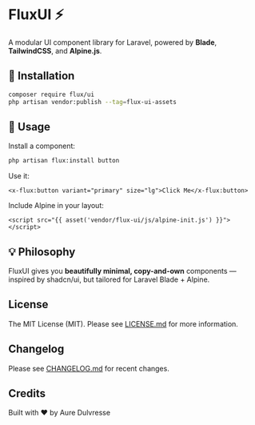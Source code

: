 # FluxUI ⚡

A modular UI component library for Laravel, powered by **Blade**, **TailwindCSS**, and **Alpine.js**.

## 🚀 Installation

```bash
composer require flux/ui
php artisan vendor:publish --tag=flux-ui-assets
```

## 🧩 Usage

Install a component:

```bash
php artisan flux:install button
```

Use it:

```blade
<x-flux:button variant="primary" size="lg">Click Me</x-flux:button>
```

Include Alpine in your layout:

```blade
<script src="{{ asset('vendor/flux-ui/js/alpine-init.js') }}"></script>
```

## 💡 Philosophy

FluxUI gives you **beautifully minimal, copy-and-own** components —
inspired by shadcn/ui, but tailored for Laravel Blade + Alpine.

## License

The MIT License (MIT). Please see [LICENSE.md](LICENSE.md) for more information.

## Changelog

Please see [CHANGELOG.md](CHANGELOG.md) for recent changes.

## Credits

Built with ❤️ by Aure Dulvresse
